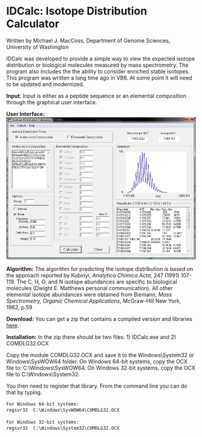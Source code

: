 # IDCalc: Isotope Distribution Calculator

Written by Michael J. MacCoss, Department of Genome Sciences, University of Washington

IDCalc was developed to provide a simple way to view the expected isotope distribution  or biological molecules measured by mass spectrometry. The program also includes the the ability to consider enriched stable isotopes. This program was written a long time ago in VB6. At some point it will need to be updated and modernized.

**Input:** Input is either as a peptide sequence or an elemental composition through the graphical user interface.

**User Interface:**
![User Interface Screenshot](IDCalc-Screenshot.jpg)

**Algorithm:** The algorithm for predicting the isotope distribution is based on the approach reported by Kubinyi, *Analytica Chimica Acta*, 247 (1991) 107-119. The C, H, O, and N isotope abundances are specific to biological molecules (Dwight E. Matthews personal communication). All other elemental isotope abundances were obtained from Biemann, *Mass Spectrometry, Organic Chemical Applications*, McGraw-Hill New York, 1962, p.59

**Download:** You can get a zip that contains a compiled version and libraries [here](/executable/IDCalc.zip).

**Installation:** In the zip there should be two files.  1) IDCalc.exe and 2) COMDLG32.OCX

Copy the module COMDLG32.OCX and save it to the Windows\System32 or Windows\SysWOW64 folder. On Windows 64-bit systems, copy the OCX file to: C:\Windows\SysWOW64. On Windows 32-bit systems, copy the OCX file to C:\Windows\System32.

You then need to register that library.  From the command line you can do that by typing.

    For Windows 64-bit systems:
    regsvr32  C:\Windows\SysWOW64\COMDLG32.OCX

    For Windows 32-bit systems:
    regsvr32  C:\Windows\System32\COMDLG32.OCX
